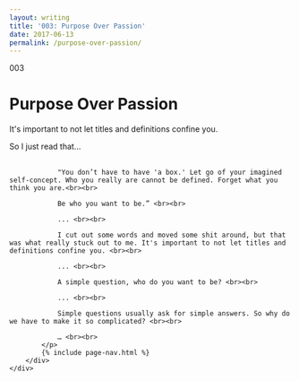 ```yaml
---
layout: writing
title: '003: Purpose Over Passion'
date: 2017-06-13
permalink: /purpose-over-passion/
---
```


<div id="purpose-over-passion">
	<div class="container writing">
		<div class="left">
			<span>003</span>
			<h1>Purpose Over Passion</h1>
			<p>It's important to not let titles and definitions confine you.&lrm;</p>
		</div>
		<div class="right">
			<p>
				So I just read that... <br><br>

				"You don’t have to have 'a box.' Let go of your imagined self-concept. Who you really are cannot be defined. Forget what you think you are.<br><br>

				Be who you want to be.” <br><br>

				... <br><br>

				I cut out some words and moved some shit around, but that was what really stuck out to me. It's important to not let titles and definitions confine you. <br><br>

				... <br><br> 

				A simple question, who do you want to be? <br><br>

				... <br><br>

				Simple questions usually ask for simple answers. So why do we have to make it so complicated? <br><br>

				… <br><br>
			</p>
			{% include page-nav.html %}
		</div>
	</div>
</div>

